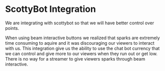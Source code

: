 # ScottyBot Integration

We are integrating with scottybot so that we will have better control over points.

When using beam interactive buttons we realized that sparks are extremely time consuming to aquire
and it was discouraging our viewers to interact with us. This integration give us the ability to use the chat bot currency that we can control and give more to our viewers when they run out or get low. There is no way for a streamer to give viewers sparks through beam interactive.
